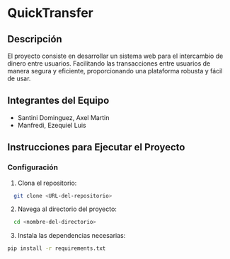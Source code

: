 # QuickTransfer

## Descripción
El proyecto consiste en desarrollar un sistema web para el intercambio de dinero entre usuarios.
Facilitando las transacciones entre usuarios de manera segura y eficiente, proporcionando una plataforma robusta y fácil de usar.

## Integrantes del Equipo
- Santini Dominguez, Axel Martin
- Manfredi, Ezequiel Luis

## Instrucciones para Ejecutar el Proyecto

### Configuración
1. Clona el repositorio:
```bash
  git clone <URL-del-repositorio>
```
2. Navega al directorio del proyecto:
```bash
  cd <nombre-del-directorio>
```
3. Instala las dependencias necesarias:
```bash
pip install -r requirements.txt
```